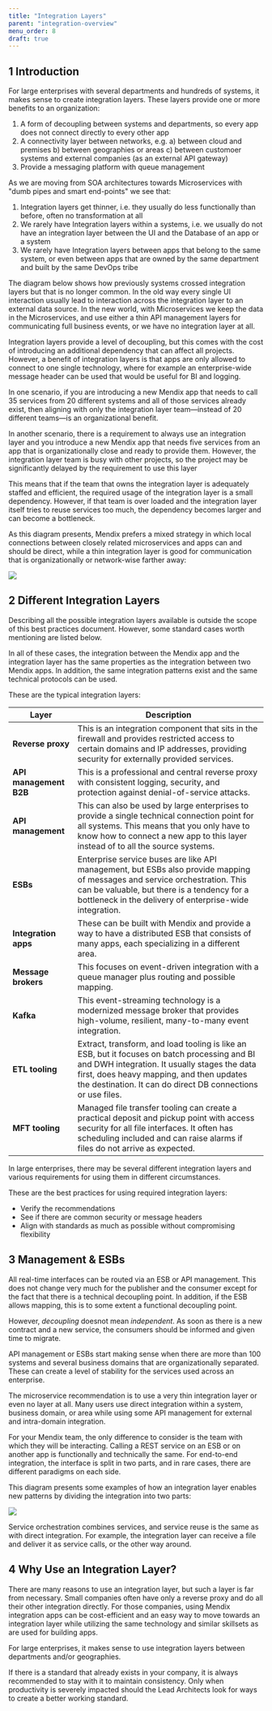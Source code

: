 ```yaml
---
title: "Integration Layers"
parent: "integration-overview"
menu_order: 8
draft: true
---
```


## 1 Introduction

For large enterprises with several departments and hundreds of systems, it makes sense to create integration layers. These layers provide one or more benefits to an organization:
1. A form of decoupling between systems and departments, so every app does not connect directly to every other app
2. A connectivity layer between networks, e.g. 
   a) between cloud and premises
   b) between geographies or areas
   c) between customoer systems and external companies (as an external API gateway) 
3. Provide a messaging platform with queue management

As we are moving from SOA architectures towards Microservices with "dumb pipes and smart end-points" we see that:
1. Integration layers get thinner, i.e. they usually do less functionally than before, often no transformation at all
2. We rarely have Integration layers within a systems, i.e. we usually do not have an integration layer between the UI and the Database of an app or a system 
3. We rarely have Integration layers between apps that belong to the same system, or even between apps that are owned by the same department and built by the same DevOps tribe

The diagram below shows how previously systems crossed integration layers but that is no longer common. In the old way every single UI interaction usually lead to interaction across the integration layer to an external data source. In the new world, with Microservices we keep the data in the Microservices, and use either a thin API management layers for communicating full business events, or we have no integration layer at all.

Integration layers provide a level of decoupling, but this comes with the cost of introducing an additional dependency that can affect all projects. However, a benefit of integration layers is that apps are only allowed to connect to one single technology, where for example an enterprise-wide message header can be used that would be useful for BI and logging.

In one scenario, if you are introducing a new Mendix app that needs to call 35 services from 20 different systems and all of those services already exist, then aligning with only the integration layer team—instead of 20 different teams—is an organizational benefit.

In another scenario, there is a requirement to always use an integration layer and you introduce a new Mendix app that needs five services from an app that is organizationally close and ready to provide them. However, the integration layer team is busy with other projects, so the project may be significantly delayed by the requirement to use this layer

This means that if the team that owns the integration layer is adequately staffed and efficient, the required usage of the integration layer is a small dependency. However, if that team is over loaded and the integration layer itself tries to reuse services too much, the dependency becomes larger and can become a bottleneck.

As this diagram presents, Mendix prefers a mixed strategy in which local connections between closely related microservices and apps can and should be direct, while a thin integration layer is good for communication that is organizationally or network-wise farther away:

![](attachments/integration-layers/il-intro.png)

## 2 Different Integration Layers

Describing all the possible integration layers available is outside the scope of this best practices document. However, some standard cases worth mentioning are listed below.

In all of these cases, the integration between the Mendix app and the integration layer has the same properties as the integration between two Mendix apps. In addition, the same integration patterns exist and the same technical protocols can be used.

These are the typical integration layers:

| Layer | Description |
| --- | --- |
| **Reverse proxy** | This is an integration component that sits in the firewall and provides restricted access to certain domains and IP addresses, providing security for externally provided services. |
| **API management B2B** | This is a professional and central reverse proxy with consistent logging, security, and protection against denial-of-service attacks. |
| **API management** |  This can also be used by large enterprises to provide a single technical connection point for all systems. This means that you only have to know how to connect a new app to this layer instead of to all the source systems. |
| **ESBs** |  Enterprise service buses are like API management, but ESBs also provide mapping of messages and service orchestration. This can be valuable, but there is a tendency for a bottleneck in the delivery of enterprise-wide integration. |
| **Integration apps** | These can be built with Mendix and provide a way to have a distributed ESB that consists of many apps, each specializing in a different area. |
| **Message brokers** | This focuses on event-driven integration with a queue manager plus routing and possible mapping. |
| **Kafka** | This event-streaming technology is a modernized message broker that provides high-volume, resilient, many-to-many event integration. |
| **ETL tooling** | Extract, transform, and load tooling is like an ESB, but it focuses on batch processing and BI and DWH integration. It usually stages the data first, does heavy mapping, and then updates the destination. It can do direct DB connections or use files. |
| **MFT tooling** | Managed file transfer tooling can create a practical deposit and pickup point with access security for all file interfaces. It often has scheduling included and can raise alarms if files do not arrive as expected. |

In large enterprises, there may be several different integration layers and various requirements for using them in different circumstances.

These are the best practices for using required integration layers:

* Verify the recommendations
* See if there are common security or message headers
* Align with standards as much as possible without compromising flexibility

## 3 Management & ESBs

All real-time interfaces can be routed via an ESB or API management. This does not change very much for the publisher and the consumer except for the fact that there is a technical decoupling point. In addition, if the ESB allows mapping, this is to some extent a functional decoupling point.

However, *decoupling* doesnot mean *independent*. As soon as there is a new contract and a new service, the consumers should be informed and given time to migrate.

API management or ESBs start making sense when there are more than 100 systems and several business domains that are organizationally separated. These can create a level of stability for the services used across an enterprise.

The microservice recommendation is to use a very thin integration layer or even no layer at all. Many users use direct integration within a system, business domain, or area while using some API management for external and intra-domain integration.

For your Mendix team, the only difference to consider is the team with which they will be interacting. Calling a REST service on an ESB or on another app is functionally and technically the same. For end-to-end integration, the interface is split in two parts, and in rare cases, there are different paradigms on each side.

This diagram presents some examples of how an integration layer enables new patterns by dividing the integration into two parts:

![](attachments/integration-layers/management.png)

Service orchestration combines services, and service reuse is the same as with direct integration. For example, the integration layer can receive a file and deliver it as service calls, or the other way around.

## 4 Why Use an Integration Layer?

There are many reasons to use an integration layer, but such a layer is far from necessary. Small companies often have only a reverse proxy and do all their other integration directly. For those companies, using Mendix integration apps can be cost-efficient and an easy way to move towards an integration layer while utilizing the same technology and similar skillsets as are used for building apps.

For large enterprises, it makes sense to use integration layers between departments and/or geographies.

If there is a standard that already exists in your company, it is always recommended to stay with it to maintain consistency. Only when productivity is severely impacted should the Lead Architects look for ways to create a better working standard.
